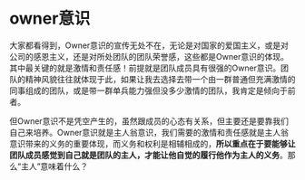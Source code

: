 # owner意识

大家都看得到，Owner意识的宣传无处不在，无论是对国家的爱国主义，或是对公司的感恩主义，还是对所处团队的团队荣誉感，这些都是Owner意识的体现。其中最关键的就是激情和责任感！前提就是团队成员具有很强的Owner意识。团队的精神风貌往往就体现于此，如果让我去选择去带一个由一群普通但充满激情的同事组成的团队，或是带一群单兵能力强但没多少激情的团队，我肯定是倾向于前者。

但Owner意识不是凭空产生的，虽然跟成员的心态有关系，但主要还是要靠我们自己来培养。Owner意识就是主人翁意识，我们需要的激情和责任感就是主人翁意识带来的义务的重要体现，而义务和权利是相辅相成的，**所以重点在于要能够让团队成员感觉到自己就是团队的主人，才能让他自觉的履行他作为主人的义务**。那么“主人”意味着什么？

